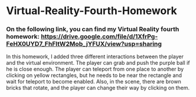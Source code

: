# Virtual-Reality-Fourth-Homework

### On the following link, you can find my Virtual Reality fourth homework: https://drive.google.com/file/d/1XfrPg-FeHX0UYD7_FhFltW2Mob_jYFUX/view?usp=sharing
In this homework, I added three different interactions between the player and the virtual environment. The player can grab and push the purple ball if he is close enough. The player can teleport from one place to another by clicking on yellow rectangles, but he needs to be near the rectangle and wait for teleport to become enabled. Also, in the scene, there are brown bricks that rotate, and the player can change their way by clicking on them.

